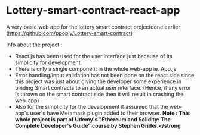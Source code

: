 # Lottery-smart-contract-react-app
A very basic web app for the lottery smart contract projectdone earlier (https://github.com/ppoply/Lottery-smart-contract)

Info about the project :
- React.js has been used for the user interface just because of its simplicity for development.
- There is only a single component in the whole web-app ie. App.js
- Error handling/input validation has not been done on the react side since this project was just about giving the developer some experience in binding Smart contracts to an actual user interface. (Hence, if any error is thrown on the smart contract side then it will result in crashing the web-app)
- Also for the simplicity for the development it assumed that the web-app's user's have Metamask plugin added to their browser.
<strong> Note : This whole project is part of Udemy's "Ethereum and Solidity: The Complete Developer's Guide" course by Stephen Grider.</strong

